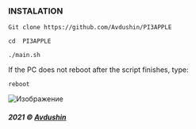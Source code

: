 ### INSTALATION 

` Git clone https://github.com/Avdushin/PI3APPLE `
 
` cd  PI3APPLE `
 
` ./main.sh ` 

If the PC does not reboot after the script finishes, type:

` reboot `

![Изображение](https://cdn.discordapp.com/attachments/650681889308278785/894193369587273738/pineappl3.png)


###### **2021 © [Avdushin](https://github.com/Avdushin)**
